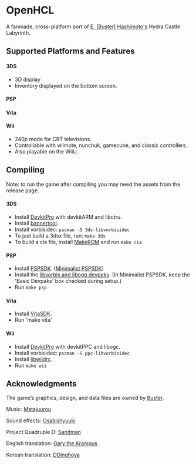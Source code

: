 # OpenHCL
A fanmade, cross-platform port of [E. (Buster) Hashimoto's](https://hp.vector.co.jp/authors/VA025956/) Hydra Castle Labyrinth.

## Supported Platforms and Features
#### 3DS
- 3D display
- Inventory displayed on the bottom screen.

#### PSP

#### Vita

#### Wii
- 240p mode for CRT televisions.
- Controllable with wiimote, nunchuk, gamecube, and classic controllers.
- Also playable on the WiiU.

## Compiling
Note: to run the game after compiling you may need the assets from the release page.

#### 3DS
- Install [DevkitPro](https://devkitpro.org/wiki/Getting_Started) with devkitARM and libctru.
- Install [bannertool](https://github.com/Steveice10/bannertool/releases).
- Install vorbisidec: `pacman -S 3ds-libvorbisidec`
- To just build a 3dsx file, run: `make 3ds`
- To build a cia file, install [MakeROM](https://github.com/3DSGuy/Project_CTR/releases) and run `make cia`

#### PSP
- Install [PSPSDK](https://github.com/pspdev/pspsdk). ([Minimalist PSPSDK](https://sourceforge.net/projects/minpspw/))
- Install the [libvorbis and libogg devpaks](https://sourceforge.net/projects/minpspw/files/devpak%20%28posix%29/devpaks%20%28cygwin_nix%29/). (In Minimalist PSPSDK, keep the 'Basic Devpaks' box checked during setup.)
- Run `make psp`

#### Vita
- Install [VitaSDK](https://vitasdk.org/).
- Run 'make vita'

#### Wii
- Install [DevkitPro](https://devkitpro.org/wiki/Getting_Started) with devkitPPC and libogc.
- Install vorbisidec: `pacman -S ppc-libvorbisidec`
- Install [libwiidrc](https://github.com/FIX94/libwiidrc/releases).
- Run `make wii`

## Acknowledgments
The game’s graphics, design, and data files are owned by [Buster](https://hp.vector.co.jp/authors/VA025956/).

Music: [Matajuurou](http://www5c.biglobe.ne.jp/~mataz/)

Sound effects: [Osabishyuuki](http://osabisi.sakura.ne.jp/m2/)

Project Quadruple D: [Sandman](http://karen.saiin.net/~hayase/)

English translation: [Gary the Krampus](https://hkcomplex.tumblr.com/)

Korean translation: [DDinghoya](https://github.com/DDinghoya)
